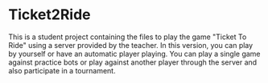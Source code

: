 # Ticket2Ride

This is a student project containing the files to play the game "Ticket To Ride" using a server provided by the teacher. 
In this version, you can play by yourself or have an automatic player playing. You can play a single game against practice bots or play against another player through the server and also participate in a tournament.
